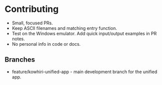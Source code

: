 # Contributing
- Small, focused PRs.
- Keep ASCII filenames and matching entry function.
- Test on the Windows emulator. Add quick input/output examples in PR notes.
- No personal info in code or docs.

## Branches
- feature/kowhiri-unified-app - main development branch for the unified app.